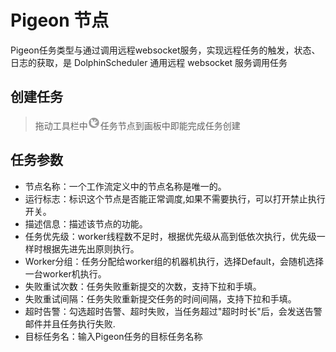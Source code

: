 # Pigeon 节点

Pigeon任务类型与通过调用远程websocket服务，实现远程任务的触发，状态、日志的获取，是 DolphinScheduler 通用远程 websocket 服务调用任务

## 创建任务

>拖动工具栏中<img src="/img/pigeon.png" width="20"/>任务节点到画板中即能完成任务创建

## 任务参数

- 节点名称：一个工作流定义中的节点名称是唯一的。
- 运行标志：标识这个节点是否能正常调度,如果不需要执行，可以打开禁止执行开关。
- 描述信息：描述该节点的功能。
- 任务优先级：worker线程数不足时，根据优先级从高到低依次执行，优先级一样时根据先进先出原则执行。
- Worker分组：任务分配给worker组的机器机执行，选择Default，会随机选择一台worker机执行。
- 失败重试次数：任务失败重新提交的次数，支持下拉和手填。
- 失败重试间隔：任务失败重新提交任务的时间间隔，支持下拉和手填。
- 超时告警：勾选超时告警、超时失败，当任务超过"超时时长"后，会发送告警邮件并且任务执行失败.
- 目标任务名：输入Pigeon任务的目标任务名称
